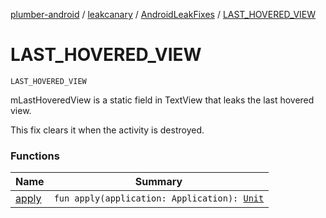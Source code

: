 [plumber-android](../../../index.md) / [leakcanary](../../index.md) / [AndroidLeakFixes](../index.md) / [LAST_HOVERED_VIEW](./index.md)

# LAST_HOVERED_VIEW

`LAST_HOVERED_VIEW`

mLastHoveredView is a static field in TextView that leaks the last hovered view.

This fix clears it when the activity is destroyed.

### Functions

| Name | Summary |
|---|---|
| [apply](apply.md) | `fun apply(application: Application): `[`Unit`](https://kotlinlang.org/api/latest/jvm/stdlib/kotlin/-unit/index.html) |

